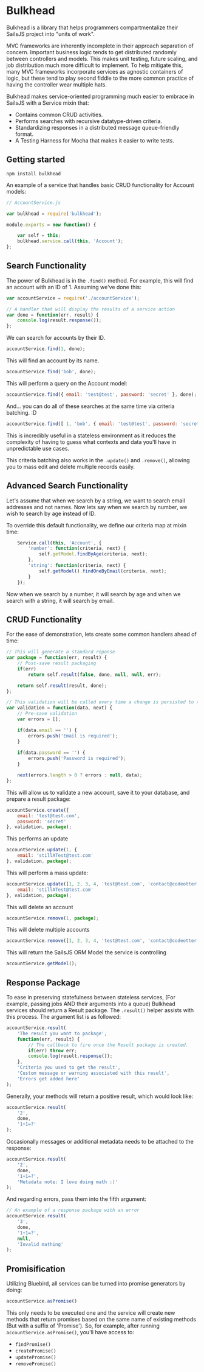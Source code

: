 Bulkhead
========

Bulkhead is a library that helps programmers compartmentalize their SailsJS project into "units of work".

MVC frameworks are inherently incomplete in their approach separation of concern.  Important business logic tends to get distributed randomly between controllers and models.  This makes unit testing, future scaling, and job distribution much more difficult to implement.  To help mitigate this, many MVC frameworks incorporate services as agnostic containers of logic, but these tend to play second fiddle to the more common practice of having the controller wear multiple hats.

Bulkhead makes service-oriented programming much easier to embrace in SailsJS with a Service mixin that:

- Contains common CRUD activities.
- Performs searches with recursive datatype-driven criteria.
- Standardizing responses in a distributed message queue-friendly format.
- A Testing Harness for Mocha that makes it easier to write tests.

Getting started
---------------

```
npm install bulkhead
```

An example of a service that handles basic CRUD functionality for Account models:

```javascript
// AccountService.js

var bulkhead = require('bulkhead');

module.exports = new function() {

	var self = this;
	bulkhead.service.call(this, 'Account');
};
```

Search Functionality
--------------------

The power of Bulkhead is in the ```.find()``` method.  For example, this will find an account with an ID of 1.  Assuming we've done this:

```javascript
var accountService = require('./accountService');

// A handler that will display the results of a service action
var done = function(err, result) {
	console.log(result.response());
};
```

We can search for accounts by their ID.

```javascript
accountService.find(1, done);
```

This will find an account by its name.

```javascript
accountService.find('bob', done);
```

This will perform a query on the Account model:

```javascript
accountService.find({ email: 'test@test', password: 'secret' }, done);
```

And... you can do all of these searches at the same time via criteria batching. :D

```javascript
accountService.find([ 1, 'bob', { email: 'test@test', password: 'secret' }], done);
```

This is incredibly useful in a stateless environment as it reduces the complexity of having to guess what contexts and data you'll have in unpredictable use cases.

This criteria batching also works in the ```.update()``` and ```.remove()```, allowing you to mass edit and delete multiple records easily.

Advanced Search Functionality
-----------------------------

Let's assume that when we search by a string, we want to search email addresses and not names.  Now lets say when we search by number, we wish to search by age instead of ID.

To override this default functionality, we define our criteria map at mixin time:

```javascript
	Service.call(this, 'Account', {
	    'number': function(criteria, next) {
	    	self.getModel.findByAge(criteria, next);
	    },
		'string': function(criteria, next) {
			self.getModel().findOneByEmail(criteria, next);
		}
	});
```

Now when we search by a number, it will search by age and when we search with a string, it will search by email.

CRUD Functionality
------------------

For the ease of demonstration, lets create some common handlers ahead of time:

```javascript
// This will generate a standard reponse
var package = function(err, result) {
	// Post-save result packaging
	if(err)
		return self.result(false, done, null, null, err);

	return self.result(result, done);
};

// This validation will be called every time a change is persisted to the Account model
var validation = function(data, next) {
	// Pre-save validation
	var errors = [];

	if(data.email == '') {
		errors.push('Email is required');
	}
	
	if(data.password == '') {
		errors.push('Password is required');
	}

	next(errors.length > 0 ? errors : null, data);
};
```

This will allow us to validate a new account, save it to your database, and prepare a result package:

```javascript
accountService.create({
	email: 'test@test.com',
	password: 'secret'
}, validation, package);
```

This performs an update

```javascript
accountService.update(1, { 
	email: 'stillATest@test.com'
}, validation, package);
```

This will perform a mass update:

```javascript
accountService.update([1, 2, 3, 4, 'test@test.com', 'contact@codeotter.com'] { 
	email: 'stillATest@test.com'
}, validation, package);
```

This will delete an account

```javascript
accountService.remove(1, package);
```

This will delete multiple accounts

```javascript
accountService.remove([1, 2, 3, 4, 'test@test.com', 'contact@codeotter.com'], package);
```

This will return the SailsJS ORM Model the service is controlling

```javascript
accountService.getModel();
```

Response Package
---------------

To ease in preserving statefulness between stateless services, (For example, passing jobs AND their arguments into a queue) 
Bulkhead services should return a Result package.  The ```.result()``` helper assists with this process.  The argument list is as followed:

```javascript
accountService.result(
	'The result you want to package',
	function(err, result) {
		// The callback to fire once the Result package is created.
		if(err) throw err;
		console.log(result.response());
	}, 
	'Criteria you used to get the result',
	'Custom message or warning associated with this result',
	'Errors get added here'
);
```

Generally, your methods will return a positive result, which would look like:

```javascript
accountService.result(
	'2',
	done, 
	'1+1=?'
);
```

Occasionally messages or additional metadata needs to be attached to the response:

```javascript
accountService.result(
	'2',
	done, 
	'1+1=?',
	'Metadata note: I love doing math :)'
);
```

And regarding errors, pass them into the fifth argument:

```javascript
// An example of a response package with an error
accountService.result(
	'3',
	done, 
	'1+1=?',
	null,
	'Invalid mathing'
);
```

Promisification
---------------

Utilizing Bluebird, all services can be turned into promise generators by doing:

```javascript
accountService.asPromise()
```

This only needs to be executed one and the service will create new methods that return promises based on the same name of existing methods 
(But with a suffix of 'Promise').  So, for example, after running ```accountService.asPromise()```, you'll have access to:

- ```findPromise()```
- ```createPromise()```
- ```updatePromise()```
- ```removePromise()```